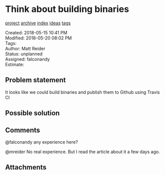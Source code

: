 # Think about building binaries

[project](../agilemarkdown-project.md) [archive](archive.md) [index](../index.md) [ideas](../ideas.md) [tags](../tags.md)

Created: 2018-05-15 10:41 PM  
Modified: 2018-05-20 08:02 PM  
Tags:   
Author: Matt Reider  
Status: unplanned  
Assigned: falconandy  
Estimate:   

## Problem statement

It looks like we could build binaries and publish them to Github using Travis CI

## Possible solution

## Comments

 @falconandy any experience here?

 @mreider No real experience. But I read the article about it a few days ago.

## Attachments
